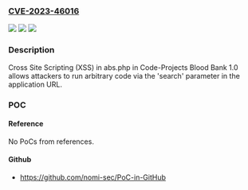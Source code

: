 ### [CVE-2023-46016](https://cve.mitre.org/cgi-bin/cvename.cgi?name=CVE-2023-46016)
![](https://img.shields.io/static/v1?label=Product&message=n%2Fa&color=blue)
![](https://img.shields.io/static/v1?label=Version&message=n%2Fa&color=blue)
![](https://img.shields.io/static/v1?label=Vulnerability&message=n%2Fa&color=brighgreen)

### Description

Cross Site Scripting (XSS) in abs.php in Code-Projects Blood Bank 1.0 allows attackers to run arbitrary code via the 'search' parameter in the application URL.

### POC

#### Reference
No PoCs from references.

#### Github
- https://github.com/nomi-sec/PoC-in-GitHub

